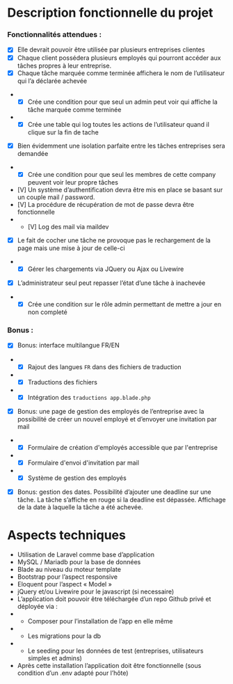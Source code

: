 # Description fonctionnelle du projet
### Fonctionnalités attendues :
- [X] Elle devrait pouvoir être utilisée par plusieurs entreprises clientes
- [X] Chaque client possédera plusieurs employés qui pourront accéder aux tâches propres à leur entreprise.
- [X] Chaque tâche marquée comme terminée affichera le nom de l’utilisateur qui l’a déclarée achevée
- - [X] Crée une condition pour que seul un admin peut voir qui affiche la tâche marquée comme terminée
- - [X] Crée une table qui log toutes les actions de l’utilisateur quand il clique sur la fin de tache
- [X] Bien évidemment une isolation parfaite entre les tâches entreprises sera demandée
- - [X] Crée une condition pour que seul les membres de cette company peuvent voir leur propre tâches
- [V] Un système d’authentification devra être mis en place se basant sur un couple mail / password.
- [V] La procédure de récupération de mot de passe devra être fonctionnelle
- - [V] Log des mail via maildev
- [X] Le fait de cocher une tâche ne provoque pas le rechargement de la page mais une mise à jour de celle-ci
- - [X] Gérer les chargements via JQuery ou Ajax ou Livewire
- [X] L’administrateur seul peut repasser l’état d’une tâche à inachevée
-  - [X] Crée une condition sur le rôle admin permettant de mettre a jour en non completé
### Bonus :
- [X] Bonus: interface multilangue FR/EN
- - [X] Rajout des langues `FR` dans des fichiers de traduction
- - [X] Traductions des fichiers
- - [X] Intégration des `traductions app.blade.php`
- [X] Bonus: une page de gestion des employés de l’entreprise avec la possibilité de créer un nouvel employé et d’envoyer une invitation par mail
- - [X] Formulaire de création d'employés accessible que par l'entreprise
- - [X] Formulaire d'envoi d'invitation par mail
- - [X] Système de gestion des employés
- [X] Bonus: gestion des dates. Possibilité d’ajouter une deadline sur une tâche. La tâche s’affiche en rouge si la deadline est dépassée. Affichage de la date à laquelle la tâche a été achevée.


# Aspects techniques
- Utilisation de Laravel comme base d’application
- MySQL / Mariadb pour la base de données
- Blade au niveau du moteur template
- Bootstrap pour l’aspect responsive
- Eloquent pour l’aspect « Model »
- jQuery et/ou Livewire pour le javascript (si necessaire)
- L’application doit pouvoir être téléchargée d’un repo Github privé et déployée via :
- - Composer pour l’installation de l’app en elle même
- - Les migrations pour la db
- - Le seeding pour les données de test (entreprises, utilisateurs simples et admins)
- Après cette installation l’application doit être fonctionnelle (sous condition d’un .env adapté pour l’hôte)

